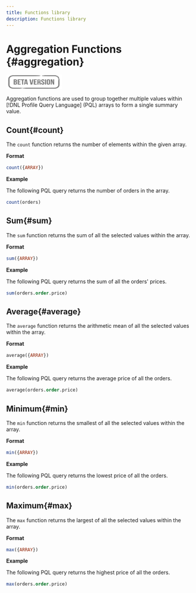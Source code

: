 ```yaml
---
title: Functions library
description: Functions library
---
```

# Aggregation Functions {#aggregation}

![](../../assets/do-not-localize/badge.png)

Aggregation functions are used to group together multiple values within [!DNL Profile Query Language] (PQL) arrays to form a single summary value.

## Count{#count}

The `count` function returns the number of elements within the given array.

**Format**

```sql
count({ARRAY})
```

**Example**

The following PQL query returns the number of orders in the array.

```sql
count(orders)
```

## Sum{#sum}

The `sum` function returns the sum of all the selected values within the array.

**Format**

```sql
sum({ARRAY})
```

**Example**

The following PQL query returns the sum of all the orders' prices.

```sql
sum(orders.order.price)
```

## Average{#average}

The `average` function returns the arithmetic mean of all the selected values within the array.

**Format**

```sql
average({ARRAY})
```

**Example**

The following PQL query returns the average price of all the orders.

```sql
average(orders.order.price)
```

## Minimum{#min}

The `min` function returns the smallest of all the selected values within the array.

**Format**

```sql
min({ARRAY})
```

**Example**

The following PQL query returns the lowest price of all the orders.

```sql
min(orders.order.price)
```

## Maximum{#max}

The `max` function returns the largest of all the selected values within the array.

**Format**

```sql
max({ARRAY})
```

**Example**

The following PQL query returns the highest price of all the orders.

```sql
max(orders.order.price)
```
